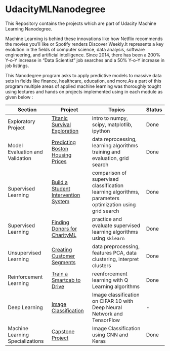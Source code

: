 # UdacityMLNanodegree
This Repository contains the projects which are part of Udacity Machine Learning Nanodegree.

Machine Learning is behind these innovations like how Netflix recommends the movies you’ll like or Spotify renders Discover Weekly.It represents a key evolution in the fields of computer science, data analysis, software engineering, and artificial intelligence. Since 2014, there has been a 200% Y-o-Y increase in “Data Scientist” job searches and a 50% Y-o-Y increase in job listings. 

This Nanodegree program asks to apply predictive models to massive data sets in fields like finance, healthcare, education, and more.As a part of this program multiple areas of applied machine learning was thoroughly tought using lectures and hands on projects implemented using in each module as given below :

Section | Project | Topics | Status
--- | --- | --- | ---
Exploratory Project | [Titanic Survival Exploration](./titanic_survival_exploration) | intro to numpy, scipy, matplotlib, ipython | Done
Model Evaluation and Validation | [Predicting Boston Housing Prices](./boston_house) | data reprocessing, learning algorithms training and evaluation, grid search | Done
Supervised Learning | [Build a Student Intervention System](./student_intervention_system) | comparison of supervised classification learning algorithms, parameters optimization using grid search | Done
Supervised Learning | [Finding Donors for CharityML](./finding_donors) | practice and evaluate supervised learning algorithms using `sklearn` | Done
Unsupervised Learning | [Creating Customer Segments](./creating_customer_segments) | data preprocessing, features PCA, data clustering, interpret clusters | Done
Reinforcement Learning | [Train a Smartcab to Drive](./smartcab) | reenforcement learning with Q Learning algorithms | Done
Deep Learning | [Image Classification](./image_classification) | Image classification on CIFAR 10 with Deep Neural Network and TensorFlow | - 
Machine Learning Specializations | [Capstone Project](./capstone_project) | Image Classification using CNN and Keras | Done

